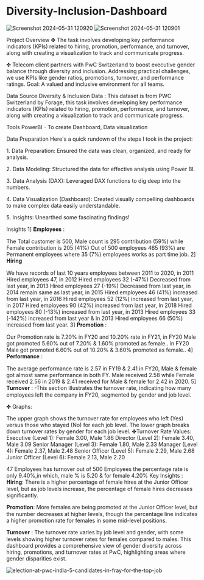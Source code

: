 # Diversity-Inclusion-Dashboard
![Screenshot 2024-05-31 120920](https://github.com/SakshiYadav13/Diversity-Inclusion-Dashboard/assets/88963135/38b25be1-b359-4045-bd45-dcfce1ce6561)
![Screenshot 2024-05-31 120901](https://github.com/SakshiYadav13/Diversity-Inclusion-Dashboard/assets/88963135/962aa2bc-607d-442b-84b1-2c8bfebc6003)


Project Overview
✤ The task involves developing key performance indicators (KPIs) related to hiring, promotion, performance, and turnover, along with creating a visualization to track and communicate progress.

✤ Telecom client partners with PwC Switzerland to boost executive gender balance through diversity and inclusion. Addressing practical challenges, we use KPIs like gender ratios, promotions, turnover, and performance ratings. Goal: A valued and inclusive environment for all teams.

Data Source
Diversity & Inclusion Data : This dataset is from PWC Switzerland by Forage, this task involves developing key performance indicators (KPIs) related to hiring, promotion, performance, and turnover, along with creating a visualization to track and communicate progress.

Tools
PowerBI - To create Dashboard, Data visualization

Data Preparation
Here's a quick rundown of the steps I took in the project:

1️. Data Preparation: Ensured the data was clean, organized, and ready for analysis.

2️. Data Modeling: Structured the data for effective analysis using Power BI.

3️. Data Analysis (DAX): Leveraged DAX functions to dig deep into the numbers.

4️. Data Visualization (Dashboard): Created visually compelling dashboards to make complex data easily understandable.

5️. Insights: Unearthed some fascinating findings!

Insights
1] 𝐄𝐦𝐩𝐥𝐨𝐲𝐞𝐞𝐬 :

The Total customer is 500, Male count is 295 contribution (59%) while Female contribution is 205 (41%) Out of 500 employees 465 (93%) are Permanent employees where 35 (7%) employees works as part time job.
2] 𝐇𝐢𝐫𝐢𝐧𝐠

We have records of last 10 years employees between 2011 to 2020, in 2011 Hired employees 47, in 2012 Hired employees 32 (-47%) Decreased from last year, in 2013 Hired employees 27 (-19%) Decreased from last year, in 2014 remain same as last year, in 2015 Hired employees 46 (41%) increased from last year, in 2016 Hired employees 52 (12%) increased from last year, in 2017 Hired employees 90 (42%) increased from last year, In 2018 Hired employees 80 (-13%) increased from last year, in 2013 Hired employees 33 (-142%) increased from last year & in 2013 Hired employees 66 (50%) increased from last year.
3] 𝐏𝐫𝐨𝐦𝐨𝐭𝐢𝐨𝐧 :

Our Promotion rate is 7.20% in FY20 and 10.20% rate in FY21, in FY20 Male got promoted 5.60% out of 7.20% & 1.60% promoted as female.. in FY20 Male got promoted 6.60% out of 10.20% & 3.60% promoted as female..
4] 𝐏𝐞𝐫𝐟𝐨𝐫𝐦𝐚𝐧𝐜𝐞 :

The average performance rate is 2.57 in FY19 & 2.41 in FY20, Male & female got almost same performance in both FY. Male received 2.58 while Female received 2.56 in 2019 & 2.41 received for Male & female for 2.42 in 2020.
5] 𝐓𝐮𝐫𝐧𝐨𝐯𝐞𝐫 : -This section illustrates the turnover rate, indicating how many employees left the company in FY20, segmented by gender and job level.

✤ Graphs:

The upper graph shows the turnover rate for employees who left (Yes) versus those who stayed (No) for each job level.
The lower graph breaks down turnover rates by gender for each job level.
✤Turnover Rate Values: Executive (Level 1): Female 3.00, Male 1.86 Director (Level 2): Female 3.40, Male 3.09 Senior Manager (Level 3): Female 1.80, Male 2.33 Manager (Level 4): Female 2.37, Male 2.48 Senior Officer (Level 5): Female 2.29, Male 2.68 Junior Officer (Level 6): Female 2.13, Male 2.20

47 Employees has turnover out of 500 Employees the percentage rate is only 9.40%,in which, male % is 5.20 & for female 4.20%
Key Insights :
𝐇𝐢𝐫𝐢𝐧𝐠: There is a higher percentage of female hires at the Junior Officer level, but as job levels increase, the percentage of female hires decreases significantly.

𝐏𝐫𝐨𝐦𝐨𝐭𝐢𝐨𝐧: More females are being promoted at the Junior Officer level, but the number decreases at higher levels, though the percentage line indicates a higher promotion rate for females in some mid-level positions.

𝐓𝐮𝐫𝐧𝐨𝐯𝐞𝐫 : The turnover rate varies by job level and gender, with some levels showing higher turnover rates for females compared to males. This dashboard provides a comprehensive view of gender diversity across hiring, promotions, and turnover rates at PwC, highlighting areas where gender disparities exist.

![election-at-pwc-india-5-candidates-in-fray-for-the-top-job](https://github.com/SakshiYadav13/Diversity-Inclusion-Dashboard/assets/88963135/f8b48777-d2f3-4bb2-a151-88096725c7a0)

